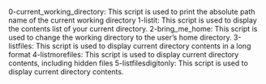 0-current_working_directory: This script is used to print the absolute path name of the current working directory
1-listit: This script is used to display the contents list of your current directory.
2-bring_me_home: This script is used to change the working directory to the user’s home directory.
3-listfiles: This script is used to display current directory contents in a long format
4-listmorefiles: This script is used to display current directory contents, including hidden files
5-listfilesdigitonly: This script is used to display current directory contents.
